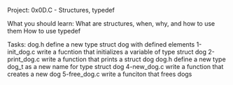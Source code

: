 Project: 0x0D.C - Structures, typedef

What you should learn:
     What are structures, when, why, and how to use them
     How to use typedef

Tasks:
dog.h		define a new type struct dog with defined elements
1-init_dog.c	write a fucntion that initializes a variable of type struct dog
2-print_dog.c	write a function that prints a struct dog
dog.h		define a new type dog_t as a new name for type struct dog
4-new_dog.c	write a function that creates a new dog
5-free_dog.c	write a funciton that frees dogs
